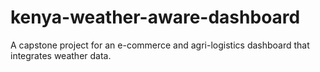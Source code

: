 # kenya-weather-aware-dashboard
A capstone project for an e-commerce and agri-logistics dashboard that integrates weather data.
